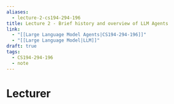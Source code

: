 ```yaml
---
aliases:
  - lecture-2-cs194-294-196
title: Lecture 2 - Brief history and overview of LLM Agents
link:
  - "[[Large Language Model Agents|CS194-294-196]]"
  - "[[Large Language Model|LLM]]"
draft: true
tags:
  - CS194-294-196
  - note
---
```

# Lecturer